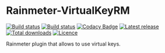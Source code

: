 # Rainmeter-VirtualKeyRM
[![Build status](https://img.shields.io/github/workflow/status/ozone10/Rainmeter-VirtualKeyRM/Build/master?logo=Github)](https://github.com/ozone10/Rainmeter-VirtualKeyRM)
[![Build status](https://img.shields.io/appveyor/ci/ozone10/Rainmeter-VirtualKeyRM/master?logo=Appveyor)](https://ci.appveyor.com/project/ozone10/rainmeter-virtualkeyrm/branch/master)
[![Codacy Badge](https://img.shields.io/codacy/grade/917493aefb0c4288918082700f8ca5ca?logo=Codacy)](https://www.codacy.com/manual/ozone10/Rainmeter-VirtualKeyRM?utm_source=github.com&amp;utm_medium=referral&amp;utm_content=ozone10/Rainmeter-VirtualKeyRM&amp;utm_campaign=Badge_Grade)
[![Latest release](https://img.shields.io/github/v/release/ozone10/Rainmeter-VirtualKeyRM?include_prereleases)](https://github.com/ozone10/Rainmeter-VirtualKeyRM/releases/latest)
[![Total downloads](https://img.shields.io/github/downloads/ozone10/Rainmeter-VirtualKeyRM/total.svg)](https://github.com/ozone10/Rainmeter-VirtualKeyRM/releases)
[![Licence](https://img.shields.io/github/license/ozone10/Rainmeter-VirtualKeyRM?color=9cf)](https://www.gnu.org/licenses/gpl-3.0.en.html)

Rainmeter plugin that allows to use virtual keys.
